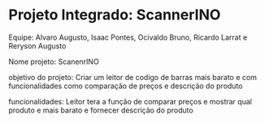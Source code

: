 # Projeto Integrado: ScannerINO

Equipe: Alvaro Augusto, Isaac Pontes, Ocivaldo Bruno, Ricardo Larrat e Reryson Augusto 

Nome projeto: ScanenrINO

objetivo do projeto: Criar um leitor de codigo de barras mais barato e com funcionalidades como comparação de preços e descrição do produto 

funcionalidades: Leitor tera a função de comparar preços e mostrar qual produto e mais barato e fornecer descrição do produto
